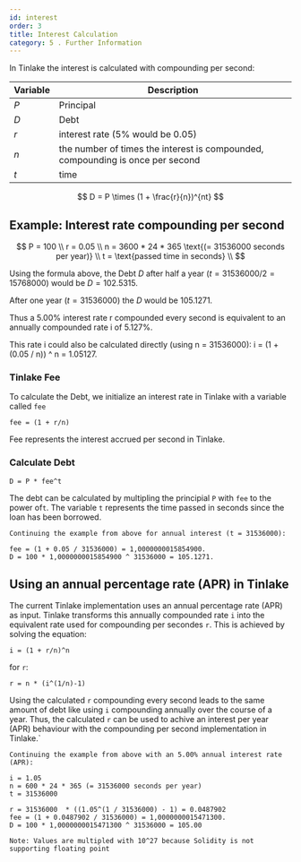 ```yaml
---
id: interest
order: 3
title: Interest Calculation
category: 5 . Further Information
---
```


In Tinlake the interest is calculated with compounding per second:

| Variable | Description | 
|----------|-------------|
| $P$ | Principal |
| $D$ | Debt |
| $r$ | interest rate (5% would be 0.05) |
| $n$ | the number of times the interest is compounded, compounding is once per second|
| $t$ | time |


$$
D = P \times (1 + \frac{r}{n})^{nt}
$$

## Example: Interest rate compounding per second

$$
P = 100 \\
r = 0.05 \\
n = 3600 * 24 * 365 \text{(= 31536000 seconds per year)} \\
t = \text{passed time in seconds} \\
$$

Using the formula above, the Debt $D$ after half a year 
$(t = 31536000 / 2 = 15768000)$ would be $D = 102.5315$.

After one year ($t = 31536000$) the $D$ would be $105.1271$.


Thus a 5.00% interest rate r compounded every second is equivalent 
to an annually compounded rate i of 5.127%. 

This rate i 
could also be calculated directly (using n = 31536000):
 i = (1 + (0.05 / n)) ^ n  = 1.05127.

### Tinlake Fee

To calculate the Debt, we initialize an interest rate in Tinlake with a variable called `fee`

```
fee = (1 + r/n)
```
Fee represents the interest accrued per second in Tinlake.


### Calculate Debt
```
D = P * fee^t
```
The debt can be calculated by multipling the principial `P` with `fee` to the power of`t`. The variable `t` represents the time passed in seconds since the loan has been borrowed.

```
Continuing the example from above for annual interest (t = 31536000):

fee = (1 + 0.05 / 31536000) = 1,0000000015854900.
D = 100 * 1,0000000015854900 ^ 31536000 = 105.1271.
```

## Using an annual percentage rate (APR) in Tinlake

The current Tinlake implementation uses an annual percentage rate (APR) as input. Tinlake transforms this annually compounded rate `i` into the equivalent rate used for compounding per secondes `r`. This is achieved by solving the equation:
```
i = (1 + r/n)^n
```
for `r`:
```
r = n * (i^(1/n)-1)
```

Using the calculated `r` compounding every second leads to the same amount of debt like using `i` compounding annually over the course of a year. Thus, the calculated `r` can be used to achive an interest per year (APR) behaviour with the compounding per second implementation in Tinlake.`

```
Continuing the example from above with an 5.00% annual interest rate (APR):

i = 1.05
n = 600 * 24 * 365 (= 31536000 seconds per year)
t = 31536000

r = 31536000  * ((1.05^(1 / 31536000) - 1) = 0.0487902
fee = (1 + 0.0487902 / 31536000) = 1,0000000015471300.
D = 100 * 1,0000000015471300 ^ 31536000 = 105.00
```

`Note: Values are multipled with 10^27 because Solidity is not supporting floating point`
